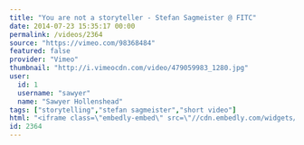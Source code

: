 ```yaml
---
title: "You are not a storyteller - Stefan Sagmeister @ FITC"
date: 2014-07-23 15:35:17 00:00
permalink: /videos/2364
source: "https://vimeo.com/98368484"
featured: false
provider: "Vimeo"
thumbnail: "http://i.vimeocdn.com/video/479059983_1280.jpg"
user:
  id: 1
  username: "sawyer"
  name: "Sawyer Hollenshead"
tags: ["storytelling","stefan sagmeister","short video"]
html: "<iframe class=\"embedly-embed\" src=\"//cdn.embedly.com/widgets/media.html?src=http%3A%2F%2Fplayer.vimeo.com%2Fvideo%2F98368484&wmode=transparent&src_secure=1&url=http%3A%2F%2Fvimeo.com%2F98368484&image=http%3A%2F%2Fi.vimeocdn.com%2Fvideo%2F479059983_1280.jpg&key=daaebf4d9cdd46779200162d0ca86e20&type=text%2Fhtml&schema=vimeo\" width=\"1280\" height=\"720\" scrolling=\"no\" frameborder=\"0\" allowfullscreen></iframe>"
id: 2364
---
```


